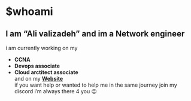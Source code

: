 ﻿<!DOCTYPE html>
<html>
<body class="stackedit">
  <div class="stackedit__html"><h1 id="whoami">$whoami</h1>
<h2 id="i-am-ali-valizadeh-and-im-a-network-engineer">I am <strong>“Ali valizadeh”</strong> and im a Network engineer</h2>
<p>i am currently working on my</p>
<ul>
<li><strong>CCNA</strong></li>
<li><strong>Devops associate</strong></li>
<li><strong>Cloud arctitect associate</strong><br>
and on my  <strong><a href="https://alivzh.ir">Website</a></strong><br>
if you want help or wanted to help me in the same journey join my discord i’m always there 4 you 😉</li>
</ul>
</div>
</body>

</html>
